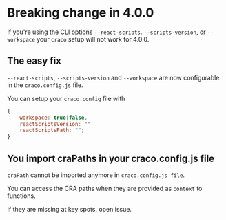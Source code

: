 # Breaking change in 4.0.0

If you're using the CLI options `--react-scripts`. `--scripts-version`, or `--workspace` your `craco` setup will not work for 4.0.0.

## The easy fix

`--react-scripts`, `--scripts-version` and `--workspace` are now configurable in the `craco.config.js` file.

You can setup your `craco.config` file with

```javascript
{
    workspace: true|false,
    reactScriptsVersion: ""
    reactScriptsPath: "";
}
```

## You import craPaths in your craco.config.js file

`craPath` cannot be imported anymore in `craco.config.js file`.

You can access the CRA paths when they are provided as `context` to functions.

If they are missing at key spots, open issue.
